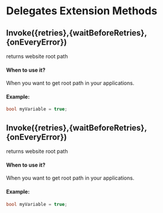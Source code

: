 # Delegates Extension Methods




## Invoke({retries},{waitBeforeRetries},{onEveryError})
returns website root path


#### When to use it?
When you want to get root path in your applications.

#### Example:
```csharp
bool myVariable = true;

```





## Invoke({retries},{waitBeforeRetries},{onEveryError})
returns website root path


#### When to use it?
When you want to get root path in your applications.

#### Example:
```csharp
bool myVariable = true;

```

